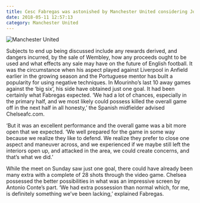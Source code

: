 ```yaml
---
title: Cesc Fabregas was astonished by Manchester United considering Jose Mourinho’s usual big-game
date: 2018-05-11 12:57:13
category: Manchester United
---
```


![Manchester United](https://www.webhomelibrary.com/content/images/4.jpg)

Subjects to end up being discussed include any rewards derived, and dangers incurred, by the sale of Wembley, how any proceeds ought to be used and what effects any sale may have on the future of English football.
It was the circumstance when his aspect played against Liverpool in Anfield earlier in the growing season and the Portuguese mentor has built a popularity for using negative techniques. In Mourinho’s last 10 away games against the ‘big six’, his side have obtained just one goal. It had been certainly what Fabregas expected. ‘We had a lot of chances, especially in the primary half, and we most likely could possess killed the overall game off in the next half in all honesty,’ the Spanish midfielder advised Chelseafc.com.

‘But it was an excellent performance and the overall game was a bit more open that we expected. ‘We well prepared for the game in some way because we realize they like to defend. We realize they prefer to close one aspect and maneuver across, and we experienced if we maybe still left the interiors open up, and attacked in the area, we could create concerns, and that’s what we did.’

While the meet on Sunday saw just one goal, there could have already been many extra with a complete of 28 shots through the video game. Chelsea possessed the better possibilities in what was an impressive screen by Antonio Conte’s part. ‘We had extra possession than normal which, for me, is definitely something we’ve been lacking,’ explained Fabregas.